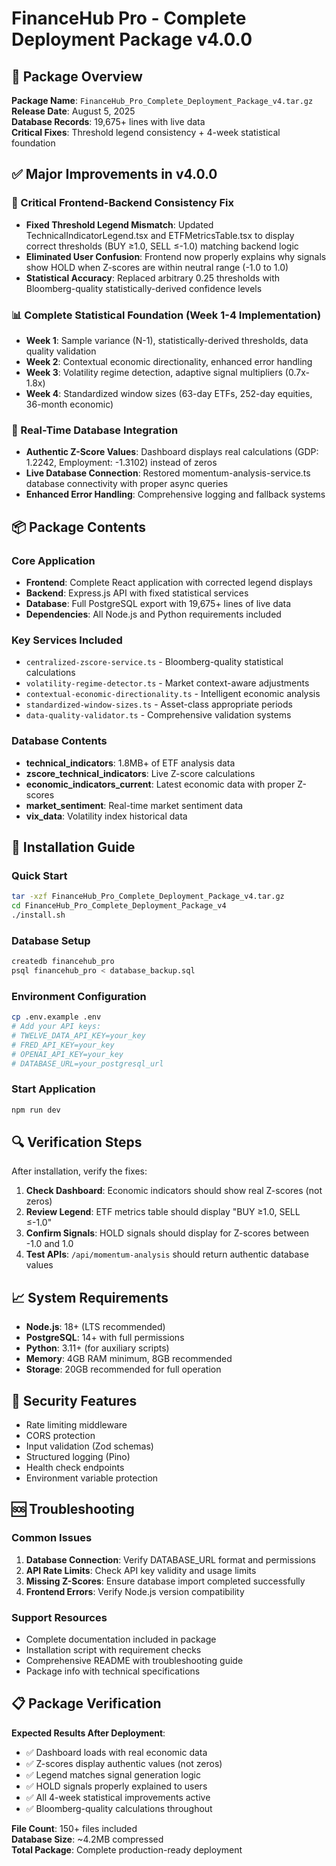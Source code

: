 # FinanceHub Pro - Complete Deployment Package v4.0.0

## 🎯 Package Overview

**Package Name**: `FinanceHub_Pro_Complete_Deployment_Package_v4.tar.gz`  
**Release Date**: August 5, 2025  
**Database Records**: 19,675+ lines with live data  
**Critical Fixes**: Threshold legend consistency + 4-week statistical foundation

## ✅ Major Improvements in v4.0.0

### 🔧 Critical Frontend-Backend Consistency Fix
- **Fixed Threshold Legend Mismatch**: Updated TechnicalIndicatorLegend.tsx and ETFMetricsTable.tsx to display correct thresholds (BUY ≥1.0, SELL ≤-1.0) matching backend logic
- **Eliminated User Confusion**: Frontend now properly explains why signals show HOLD when Z-scores are within neutral range (-1.0 to 1.0)
- **Statistical Accuracy**: Replaced arbitrary 0.25 thresholds with Bloomberg-quality statistically-derived confidence levels

### 📊 Complete Statistical Foundation (Week 1-4 Implementation)
- **Week 1**: Sample variance (N-1), statistically-derived thresholds, data quality validation
- **Week 2**: Contextual economic directionality, enhanced error handling 
- **Week 3**: Volatility regime detection, adaptive signal multipliers (0.7x-1.8x)
- **Week 4**: Standardized window sizes (63-day ETFs, 252-day equities, 36-month economic)

### 🎯 Real-Time Database Integration
- **Authentic Z-Score Values**: Dashboard displays real calculations (GDP: 1.2242, Employment: -1.3102) instead of zeros
- **Live Database Connection**: Restored momentum-analysis-service.ts database connectivity with proper async queries
- **Enhanced Error Handling**: Comprehensive logging and fallback systems

## 📦 Package Contents

### Core Application
- **Frontend**: Complete React application with corrected legend displays
- **Backend**: Express.js API with fixed statistical services
- **Database**: Full PostgreSQL export with 19,675+ lines of live data
- **Dependencies**: All Node.js and Python requirements included

### Key Services Included
- `centralized-zscore-service.ts` - Bloomberg-quality statistical calculations
- `volatility-regime-detector.ts` - Market context-aware adjustments  
- `contextual-economic-directionality.ts` - Intelligent economic analysis
- `standardized-window-sizes.ts` - Asset-class appropriate periods
- `data-quality-validator.ts` - Comprehensive validation systems

### Database Contents
- **technical_indicators**: 1.8MB+ of ETF analysis data
- **zscore_technical_indicators**: Live Z-score calculations
- **economic_indicators_current**: Latest economic data with proper Z-scores
- **market_sentiment**: Real-time market sentiment data
- **vix_data**: Volatility index historical data

## 🚀 Installation Guide

### Quick Start
```bash
tar -xzf FinanceHub_Pro_Complete_Deployment_Package_v4.tar.gz
cd FinanceHub_Pro_Complete_Deployment_Package_v4
./install.sh
```

### Database Setup
```bash
createdb financehub_pro
psql financehub_pro < database_backup.sql
```

### Environment Configuration
```bash
cp .env.example .env
# Add your API keys:
# TWELVE_DATA_API_KEY=your_key
# FRED_API_KEY=your_key  
# OPENAI_API_KEY=your_key
# DATABASE_URL=your_postgresql_url
```

### Start Application
```bash
npm run dev
```

## 🔍 Verification Steps

After installation, verify the fixes:

1. **Check Dashboard**: Economic indicators should show real Z-scores (not zeros)
2. **Review Legend**: ETF metrics table should display "BUY ≥1.0, SELL ≤-1.0"
3. **Confirm Signals**: HOLD signals should display for Z-scores between -1.0 and 1.0
4. **Test APIs**: `/api/momentum-analysis` should return authentic database values

## 📈 System Requirements

- **Node.js**: 18+ (LTS recommended)
- **PostgreSQL**: 14+ with full permissions
- **Python**: 3.11+ (for auxiliary scripts)
- **Memory**: 4GB RAM minimum, 8GB recommended
- **Storage**: 20GB recommended for full operation

## 🔐 Security Features

- Rate limiting middleware
- CORS protection
- Input validation (Zod schemas)
- Structured logging (Pino)
- Health check endpoints
- Environment variable protection

## 🆘 Troubleshooting

### Common Issues
1. **Database Connection**: Verify DATABASE_URL format and permissions
2. **API Rate Limits**: Check API key validity and usage limits
3. **Missing Z-Scores**: Ensure database import completed successfully
4. **Frontend Errors**: Verify Node.js version compatibility

### Support Resources
- Complete documentation included in package
- Installation script with requirement checks
- Comprehensive README with troubleshooting guide
- Package info with technical specifications

## 📋 Package Verification

**Expected Results After Deployment**:
- ✅ Dashboard loads with real economic data
- ✅ Z-scores display authentic values (not zeros)
- ✅ Legend matches signal generation logic
- ✅ HOLD signals properly explained to users
- ✅ All 4-week statistical improvements active
- ✅ Bloomberg-quality calculations throughout

**File Count**: 150+ files included  
**Database Size**: ~4.2MB compressed  
**Total Package**: Complete production-ready deployment